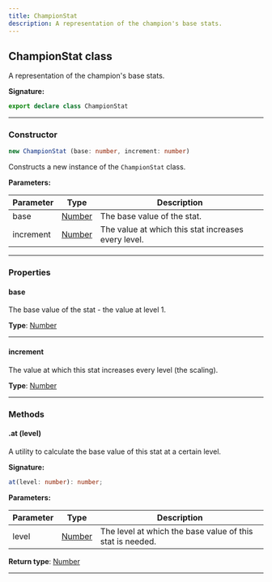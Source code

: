 ```yaml
---
title: ChampionStat
description: A representation of the champion's base stats.
---
```


## ChampionStat class

A representation of the champion's base stats.

**Signature:**

```ts
export declare class ChampionStat 
```

---

### Constructor

```ts
new ChampionStat (base: number, increment: number)
```

Constructs a new instance of the `ChampionStat` class.

**Parameters:**

| Parameter | Type | Description |
| --------- | ---- | ----------- |
| base | [Number](https://developer.mozilla.org/en-US/docs/Web/JavaScript/Reference/Global_Objects/Number) | The base value of the stat. |
| increment | [Number](https://developer.mozilla.org/en-US/docs/Web/JavaScript/Reference/Global_Objects/Number) | The value at which this stat increases every level. |
---

### Properties

#### base

The base value of the stat - the value at level 1.



**Type**: [Number](https://developer.mozilla.org/en-US/docs/Web/JavaScript/Reference/Global_Objects/Number)

---

#### increment

The value at which this stat increases every level (the scaling).



**Type**: [Number](https://developer.mozilla.org/en-US/docs/Web/JavaScript/Reference/Global_Objects/Number)

---

### Methods

#### .at (level)

A utility to calculate the base value of this stat at a certain level.




**Signature:**

```ts
at(level: number): number;
```

**Parameters:**

| Parameter | Type | Description |
| --------- | ---- | ----------- |
| level | [Number](https://developer.mozilla.org/en-US/docs/Web/JavaScript/Reference/Global_Objects/Number) | The level at which the base value of this stat is needed. |

**Return type**: [Number](https://developer.mozilla.org/en-US/docs/Web/JavaScript/Reference/Global_Objects/Number)

---

